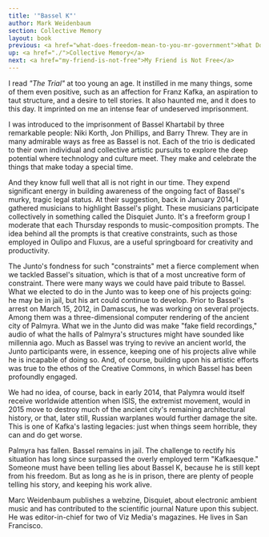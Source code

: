 ```yaml
---
title: '"Bassel K"'
author: Mark Weidenbaum
section: Collective Memory
layout: book
previous: <a href="what-does-freedom-mean-to-you-mr-government">What Does Freedom Mean to You, Mr. Government?</a>
up: <a href="./">Collective Memory</a>
next: <a href="my-friend-is-not-free">My Friend is Not Free</a>
---
```


I read _"The Trial"_ at too young an age. It instilled in me many
things, some of them even positive, such as an affection for Franz
Kafka, an aspiration to taut structure, and a desire to tell
stories. It also haunted me, and it does to this day. It imprinted on
me an intense fear of undeserved imprisonment.

I was introduced to the imprisonment of Bassel Khartabil by three
remarkable people: Niki Korth, Jon Phillips, and Barry Threw. They are
in many admirable ways as free as Bassel is not. Each of the trio is
dedicated to their own individual and collective artistic pursuits to
explore the deep potential where technology and culture meet. They
make and celebrate the things that make today a special time.

And they know full well that all is not right in our time. They expend
significant energy in building awareness of the ongoing fact of
Bassel's murky, tragic legal status. At their suggestion, back in
January 2014, I gathered musicians to highlight Bassel's plight. These
musicians participate collectively in something called the Disquiet
Junto. It's a freeform group I moderate that each Thursday responds to
music-composition prompts. The idea behind all the prompts is that
creative constraints, such as those employed in Oulipo and Fluxus, are
a useful springboard for creativity and productivity.

The Junto's fondness for such "constraints" met a fierce complement
when we tackled Bassel's situation, which is that of a most uncreative
form of constraint. There were many ways we could have paid tribute to
Bassel. What we elected to do in the Junto was to keep one of his
projects going: he may be in jail, but his art could continue to
develop. Prior to Bassel's arrest on March 15, 2012, in Damascus, he
was working on several projects. Among them was a three-dimensional
computer rendering of the ancient city of Palmyra. What we in the
Junto did was make "fake field recordings," audio of what the halls of
Palmyra's structures might have sounded like millennia ago. Much as
Bassel was trying to revive an ancient world, the Junto participants
were, in essence, keeping one of his projects alive while he is
incapable of doing so. And, of course, building upon his artistic
efforts was true to the ethos of the Creative Commons, in which Bassel
has been profoundly engaged.

We had no idea, of course, back in early 2014, that Palymra would
itself receive worldwide attention when ISIS, the extremist movement,
would in 2015 move to destroy much of the ancient city's remaining
architectural history, or that, later still, Russian warplanes would
further damage the site. This is one of Kafka's lasting legacies: just
when things seem horrible, they can and do get worse.

Palmyra has fallen. Bassel remains in jail. The challenge to rectify
his situation has long since surpassed the overly employed term
"Kafkaesque." Someone must have been telling lies about Bassel K,
because he is still kept from his freedom. But as long as he is in
prison, there are plenty of people telling his story, and keeping his
work alive.

<p class="author bio">Marc Weidenbaum publishes a webzine, Disquiet,
about electronic ambient music and has contributed to the scientific
journal Nature upon this subject. He was editor-in-chief for two of
Viz Media's magazines. He lives in San Francisco.</p>
